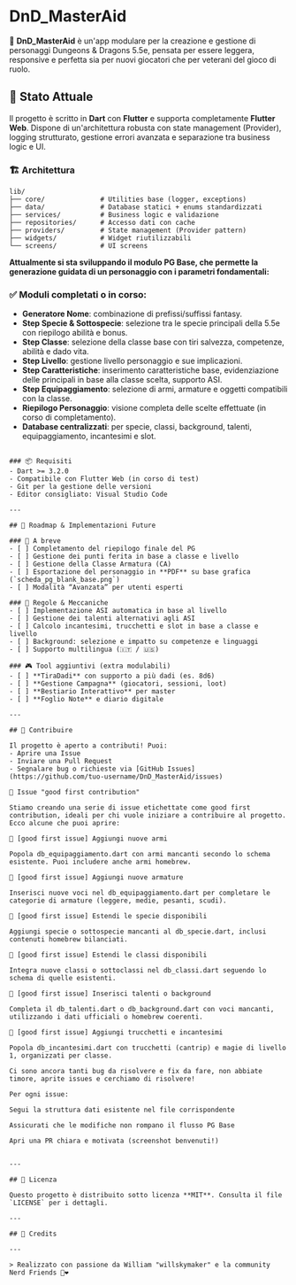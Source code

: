 # DnD_MasterAid

🎲 **DnD_MasterAid** è un'app modulare per la creazione e gestione di personaggi Dungeons & Dragons 5.5e, pensata per essere leggera, responsive e perfetta sia per nuovi giocatori che per veterani del gioco di ruolo.

## 🚀 Stato Attuale

Il progetto è scritto in **Dart** con **Flutter** e supporta completamente **Flutter Web**. Dispone di un'architettura robusta con state management (Provider), logging strutturato, gestione errori avanzata e separazione tra business logic e UI.

### 🏗️ Architettura

```
lib/
├── core/              # Utilities base (logger, exceptions)
├── data/              # Database statici + enums standardizzati
├── services/          # Business logic e validazione
├── repositories/      # Accesso dati con cache
├── providers/         # State management (Provider pattern)
├── widgets/           # Widget riutilizzabili
└── screens/           # UI screens
```

**Attualmente si sta sviluppando il modulo **PG Base**, che permette la generazione guidata di un personaggio con i parametri fondamentali:**

### ✅ Moduli completati o in corso:
- **Generatore Nome**: combinazione di prefissi/suffissi fantasy.
- **Step Specie & Sottospecie**: selezione tra le specie principali della 5.5e con riepilogo abilità e bonus.
- **Step Classe**: selezione della classe base con tiri salvezza, competenze, abilità e dado vita.
- **Step Livello**: gestione livello personaggio e sue implicazioni.
- **Step Caratteristiche**: inserimento caratteristiche base, evidenziazione delle principali in base alla classe scelta, supporto ASI.
- **Step Equipaggiamento**: selezione di armi, armature e oggetti compatibili con la classe.
- **Riepilogo Personaggio**: visione completa delle scelte effettuate (in corso di completamento).
- **Database centralizzati**: per specie, classi, background, talenti, equipaggiamento, incantesimi e slot.


```

### 📦 Requisiti
- Dart >= 3.2.0
- Compatibile con Flutter Web (in corso di test)
- Git per la gestione delle versioni
- Editor consigliato: Visual Studio Code

---

## 🧭 Roadmap & Implementazioni Future

### 🔧 A breve
- [ ] Completamento del riepilogo finale del PG
- [ ] Gestione dei punti ferita in base a classe e livello
- [ ] Gestione della Classe Armatura (CA)
- [ ] Esportazione del personaggio in **PDF** su base grafica (`scheda_pg_blank_base.png`)
- [ ] Modalità “Avanzata” per utenti esperti

### 📘 Regole & Meccaniche
- [ ] Implementazione ASI automatica in base al livello
- [ ] Gestione dei talenti alternativi agli ASI
- [ ] Calcolo incantesimi, trucchetti e slot in base a classe e livello
- [ ] Background: selezione e impatto su competenze e linguaggi
- [ ] Supporto multilingua (🇮🇹 / 🇺🇸)

### 🎮 Tool aggiuntivi (extra modulabili)
- [ ] **TiraDadi** con supporto a più dadi (es. 8d6)
- [ ] **Gestione Campagna** (giocatori, sessioni, loot)
- [ ] **Bestiario Interattivo** per master
- [ ] **Foglio Note** e diario digitale

---

## 🤝 Contribuire

Il progetto è aperto a contributi! Puoi:
- Aprire una Issue
- Inviare una Pull Request
- Segnalare bug o richieste via [GitHub Issues](https://github.com/tuo-username/DnD_MasterAid/issues)

🎯 Issue "good first contribution"

Stiamo creando una serie di issue etichettate come good first contribution, ideali per chi vuole iniziare a contribuire al progetto. Ecco alcune che puoi aprire:

📌 [good first issue] Aggiungi nuove armi

Popola db_equipaggiamento.dart con armi mancanti secondo lo schema esistente. Puoi includere anche armi homebrew.

📌 [good first issue] Aggiungi nuove armature

Inserisci nuove voci nel db_equipaggiamento.dart per completare le categorie di armature (leggere, medie, pesanti, scudi).

📌 [good first issue] Estendi le specie disponibili

Aggiungi specie o sottospecie mancanti al db_specie.dart, inclusi contenuti homebrew bilanciati.

📌 [good first issue] Estendi le classi disponibili

Integra nuove classi o sottoclassi nel db_classi.dart seguendo lo schema di quelle esistenti.

📌 [good first issue] Inserisci talenti o background

Completa il db_talenti.dart o db_background.dart con voci mancanti, utilizzando i dati ufficiali o homebrew coerenti.

📌 [good first issue] Aggiungi trucchetti e incantesimi

Popola db_incantesimi.dart con trucchetti (cantrip) e magie di livello 1, organizzati per classe.

Ci sono ancora tanti bug da risolvere e fix da fare, non abbiate timore, aprite issues e cerchiamo di risolvere!

Per ogni issue:

Segui la struttura dati esistente nel file corrispondente

Assicurati che le modifiche non rompano il flusso PG Base

Apri una PR chiara e motivata (screenshot benvenuti!)


---

## 📜 Licenza

Questo progetto è distribuito sotto licenza **MIT**. Consulta il file `LICENSE` per i dettagli.

---

## 👑 Credits

---

> Realizzato con passione da William "willskymaker" e la community Nerd Friends 🧠❤️

